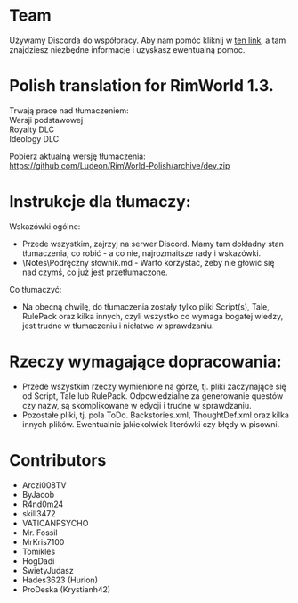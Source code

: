 # Team
Używamy Discorda do współpracy. Aby nam pomóc kliknij w [ten link](https://discord.gg/BPkDRh9), a tam znajdziesz niezbędne informacje i uzyskasz ewentualną pomoc.

# Polish translation for RimWorld 1.3.  
Trwają prace nad tłumaczeniem:  
Wersji podstawowej  
Royalty DLC  
Ideology DLC  

Pobierz aktualną wersję tłumaczenia:  
https://github.com/Ludeon/RimWorld-Polish/archive/dev.zip

# Instrukcje dla tłumaczy:  
Wskazówki ogólne: 
* Przede wszystkim, zajrzyj na serwer Discord. Mamy tam dokładny stan tłumaczenia, co robić - a co nie, najrozmaitsze rady i wskazówki.
* \Notes\Podręczny słownik.md - Warto korzystać, żeby nie głowić się nad czymś, co już jest przetłumaczone.  
  
Co tłumaczyć:  
* Na obecną chwilę, do tłumaczenia zostały tylko pliki Script(s), Tale, RulePack oraz kilka innych, czyli wszystko co wymaga bogatej wiedzy, jest trudne w tłumaczeniu i niełatwe w sprawdzaniu.

# Rzeczy wymagające dopracowania:  
* Przede wszystkim rzeczy wymienione na górze, tj. pliki zaczynające się od Script, Tale lub RulePack.
    Odpowiedzialne za generowanie questów czy nazw, są skomplikowane w edycji i trudne w sprawdzaniu.
* Pozostałe pliki, tj. pola ToDo. Backstories.xml, ThoughtDef.xml oraz kilka innych plików. Ewentualnie jakiekolwiek literówki czy błędy w pisowni.

# Contributors
* Arczi008TV
* ByJacob
* R4nd0m24
* skill3472
* VATICANPSYCHO
* Mr. Fossil
* MrKris7100
* Tomikles
* HogDadi
* ŚwietyJudasz
* Hades3623 (Hurion)
* ProDeska (Krystianh42)